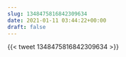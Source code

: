 ```yaml
---
slug: 1348475816842309634
date: 2021-01-11 03:44:22+00:00
draft: false
---
```


{{< tweet 1348475816842309634 >}}
